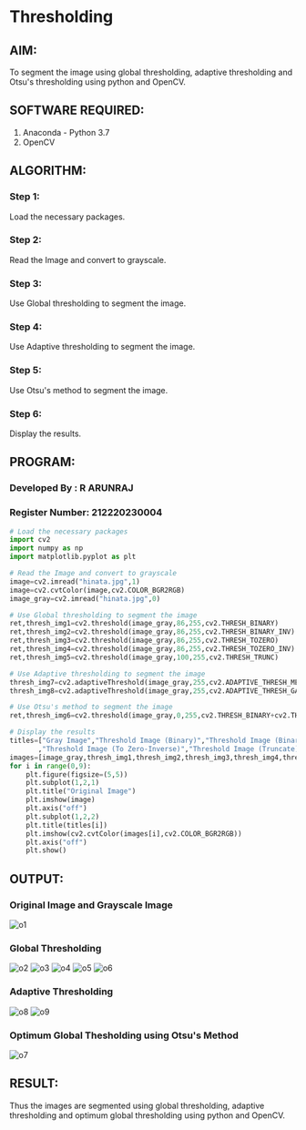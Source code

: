 # Thresholding
## AIM:
To segment the image using global thresholding, adaptive thresholding and Otsu's thresholding using python and OpenCV.

## SOFTWARE REQUIRED:
1. Anaconda - Python 3.7
2. OpenCV

## ALGORITHM:

### Step 1:
Load the necessary packages.

### Step 2:
Read the Image and convert to grayscale.

### Step 3:
Use Global thresholding to segment the image.

### Step 4:
Use Adaptive thresholding to segment the image.

### Step 5:
Use Otsu's method to segment the image.

### Step 6:
Display the results.

## PROGRAM:
### Developed By   : R ARUNRAJ
### Register Number: 212220230004
```python
# Load the necessary packages
import cv2
import numpy as np
import matplotlib.pyplot as plt

# Read the Image and convert to grayscale
image=cv2.imread("hinata.jpg",1)
image=cv2.cvtColor(image,cv2.COLOR_BGR2RGB)
image_gray=cv2.imread("hinata.jpg",0)

# Use Global thresholding to segment the image
ret,thresh_img1=cv2.threshold(image_gray,86,255,cv2.THRESH_BINARY)
ret,thresh_img2=cv2.threshold(image_gray,86,255,cv2.THRESH_BINARY_INV)
ret,thresh_img3=cv2.threshold(image_gray,86,255,cv2.THRESH_TOZERO)
ret,thresh_img4=cv2.threshold(image_gray,86,255,cv2.THRESH_TOZERO_INV)
ret,thresh_img5=cv2.threshold(image_gray,100,255,cv2.THRESH_TRUNC)

# Use Adaptive thresholding to segment the image
thresh_img7=cv2.adaptiveThreshold(image_gray,255,cv2.ADAPTIVE_THRESH_MEAN_C,cv2.THRESH_BINARY,11,2)
thresh_img8=cv2.adaptiveThreshold(image_gray,255,cv2.ADAPTIVE_THRESH_GAUSSIAN_C,cv2.THRESH_BINARY,11,2)

# Use Otsu's method to segment the image 
ret,thresh_img6=cv2.threshold(image_gray,0,255,cv2.THRESH_BINARY+cv2.THRESH_OTSU)

# Display the results
titles=["Gray Image","Threshold Image (Binary)","Threshold Image (Binary Inverse)","Threshold Image (To Zero)"
       ,"Threshold Image (To Zero-Inverse)","Threshold Image (Truncate)","Otsu","Adaptive Threshold (Mean)","Adaptive Threshold (Gaussian)"]
images=[image_gray,thresh_img1,thresh_img2,thresh_img3,thresh_img4,thresh_img5,thresh_img6,thresh_img7,thresh_img8]
for i in range(0,9):
    plt.figure(figsize=(5,5))
    plt.subplot(1,2,1)
    plt.title("Original Image")
    plt.imshow(image)
    plt.axis("off")
    plt.subplot(1,2,2)
    plt.title(titles[i])
    plt.imshow(cv2.cvtColor(images[i],cv2.COLOR_BGR2RGB))
    plt.axis("off")
    plt.show()
```
## OUTPUT:

### Original Image and Grayscale Image
![o1](https://user-images.githubusercontent.com/75235747/169685239-93aabb61-910b-40f0-aef1-c68b38828fac.JPG)

### Global Thresholding
![o2](https://user-images.githubusercontent.com/75235747/169685264-825e6050-364d-412f-93f0-139aca6074f5.JPG)
![o3](https://user-images.githubusercontent.com/75235747/169685271-00b06c2f-4234-44bc-850f-df53aef0a04d.JPG)
![o4](https://user-images.githubusercontent.com/75235747/169685277-c6131255-4a5c-49ef-b7a3-96782a5ebb1c.JPG)
![o5](https://user-images.githubusercontent.com/75235747/169685283-fdb0689d-a640-41b2-884f-0f4be4d3dbad.JPG)
![o6](https://user-images.githubusercontent.com/75235747/169685289-52af4266-0a0d-4b05-84d6-6089ab5c5113.JPG)

### Adaptive Thresholding
![o8](https://user-images.githubusercontent.com/75235747/169685316-de7f3fc3-eeb4-48b6-bfbe-bcd0ceb5ae82.JPG)
![o9](https://user-images.githubusercontent.com/75235747/169685326-8562d567-f3d4-48b1-9529-acf81762bacd.JPG)

### Optimum Global Thesholding using Otsu's Method
![o7](https://user-images.githubusercontent.com/75235747/169685312-d9430aac-19ff-4068-92b3-a701dcd9cb44.JPG)

## RESULT:
Thus the images are segmented using global thresholding, adaptive thresholding and optimum global thresholding using python and OpenCV.
